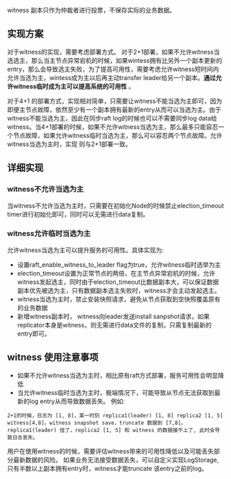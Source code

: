 witness 副本只作为仲裁者进行投票，不保存实际的业务数据。
## 实现方案
对于witness的实现，需要考虑部署方式。 对于2+1部署，如果不允许witness当选选主，那么当主节点异常宕机的时候，如果wintess拥有比另外一个副本更新的entry，那么会导致选主失败，为了提高可用性，需要考虑允许witness短时间内允许当选为主，wintess成为主以后再主动transfer leader给另一个副本。**通过允许witness临时成为主可以提高系统的可用性** 。

对于4+1 的部署方式，实现相对简单，只需要让witness不能当选为主即可，因为即便主节点故障，依然至少有一个副本拥有最新的entry从而可以当选为主。由于witness不能当选为主，因此在同步raft log的时候也可以不需要同步log data给witness。当4+1部署的时候，如果不允许witness当选为主，那么最多只能容忍一个节点故障，如果允许witness临时当选为主，那么可以容忍两个节点故障。允许witness当选为主时，实现
则与2+1部署一致。

## 详细实现 
### witness不允许当选为主
当witness不允许当选为主时，只需要在初始化Node的时候禁止election_timeout timer进行初始化即可，同时可以无需进行data复制。

### witness允许临时当选为主
允许witness当选为主可以提升服务的可用性。具体实现为:
* 设置raft_enable_witness_to_leader flag为true，允许witness临时选举为主
* election_timeout设置为正常节点的两倍，在主节点异常宕机的时候，允许witness发起选主，同时由于election_timeout比数据副本大，可以保证数据副本优先被选为主，只有数据副本选主失败时，witness才会主动发起选主。
* witness当选为主时，禁止安装快照请求，避免从节点获取到空快照覆盖原有的业务数据
* 新增witness副本时， witness向leader发送install sanpshot请求，如果replicator本身是witness，则无需进行data文件的复制，只需复制最新的entry即可。

## witness 使用注意事项
* 如果不允许witness当选为主时，相比原有raft方式部署，服务可用性会明显降低
* 当允许witness临时当选为主时，极端情况下，可能导致从节点无法获取到最新的log entry从而导致数据丢失。
例如:
```
2+1的时候，日志为 [1, 8]，某一时刻 replica1(leader) [1, 8] replica2 [1, 5] witness[4,8]。witness snapshot save，truncate 数据到 [7,8]。replica1(leader) 挂了，replica2 [1, 5] 和 witness 的数据接不上了, 此时会导致日志丢失。
```
用户在使用witness的时候，需要评估witness带来的可用性降低以及可能丢失部分最新数据的风险。
如果业务无法接受数据丢失，可以自定义实现LogStorage, 只有半数以上副本拥有entry时，witness才能truncate 该entry之前的log。
